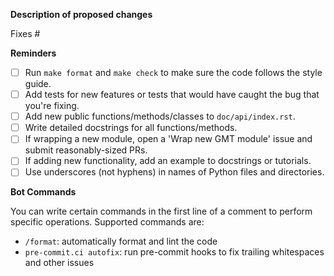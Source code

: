 **Description of proposed changes**



<!-- Please describe changes proposed and **why** you made them. If unsure, open an issue first so we can discuss.-->

<!-- If fixing an issue, put the issue number after the # below (no spaces). GitHub will automatically close it when this gets merged. -->
Fixes #


**Reminders**

- [ ] Run `make format` and `make check` to make sure the code follows the style guide.
- [ ] Add tests for new features or tests that would have caught the bug that you're fixing.
- [ ] Add new public functions/methods/classes to `doc/api/index.rst`.
- [ ] Write detailed docstrings for all functions/methods.
- [ ] If wrapping a new module, open a 'Wrap new GMT module' issue and submit reasonably-sized PRs.
- [ ] If adding new functionality, add an example to docstrings or tutorials.
- [ ] Use underscores (not hyphens) in names of Python files and directories.

**Bot Commands**

You can write certain commands in the first line of a comment to perform specific
operations. Supported commands are:

- `/format`: automatically format and lint the code
- `pre-commit.ci autofix`: run pre-commit hooks to fix trailing whitespaces and other issues
